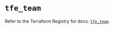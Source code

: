 # `tfe_team`

Refer to the Terraform Registry for docs: [`tfe_team`](https://registry.terraform.io/providers/hashicorp/tfe/0.59.0/docs/resources/team).
